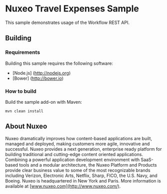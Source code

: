 # Nuxeo Travel Expenses Sample

This sample demonstrates usage of the Workflow REST API.

## Building
### Requirements
Building this sample requires the following software:
- [Node.js] (http://nodejs.org)
- [Bower] (http://bower.io)

### How to build
Build the sample add-on with Maven:
```
mvn clean install
```

## About Nuxeo
Nuxeo dramatically improves how content-based applications are built, managed and deployed, making customers more agile, innovative and successful. Nuxeo provides a next generation, enterprise ready platform for building traditional and cutting-edge content oriented applications. Combining a powerful application development environment with SaaS-based tools and a modular architecture, the Nuxeo Platform and Products provide clear business value to some of the most recognizable brands including Verizon, Electronic Arts, Netflix, Sharp, FICO, the U.S. Navy, and Boeing. Nuxeo is headquartered in New York and Paris. More information is available at [www.nuxeo.com](http://www.nuxeo.com/).
